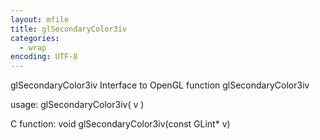 ```yaml
---
layout: mfile
title: glSecondaryColor3iv
categories:
  - wrap
encoding: UTF-8
---
```


glSecondaryColor3iv  Interface to OpenGL function glSecondaryColor3iv

usage:  glSecondaryColor3iv( v )

C function:  void glSecondaryColor3iv(const GLint\* v)